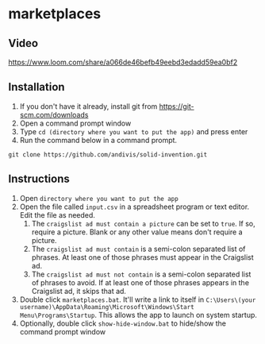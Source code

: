 # marketplaces

## Video

https://www.loom.com/share/a066de46befb49eebd3edadd59ea0bf2

## Installation

1. If you don't have it already, install git from https://git-scm.com/downloads
2. Open a command prompt window
3. Type `cd (directory where you want to put the app)` and press enter
4. Run the command below in a command prompt.

`git clone https://github.com/andivis/solid-invention.git`

## Instructions

1. Open `directory where you want to put the app`
2. Open the file called `input.csv` in a spreadsheet program or text editor. Edit the file as needed.
    1. The `craigslist ad must contain a picture` can be set to `true`. If so, require a picture. Blank or any other value means don't require a picture.
    2. The `craigslist ad must contain` is a semi-colon separated list of phrases. At least one of those phrases must appear in the Craigslist ad.
    3. The `craigslist ad must not contain` is a semi-colon separated list of phrases to avoid. If at least one of those phrases appears in the Craigslist ad, it skips that ad.
3. Double click `marketplaces.bat`. It'll write a link to itself in `C:\Users\(your username)\AppData\Roaming\Microsoft\Windows\Start Menu\Programs\Startup`. This allows the app to launch on system startup.
5. Optionally, double click `show-hide-window.bat` to hide/show the command prompt window